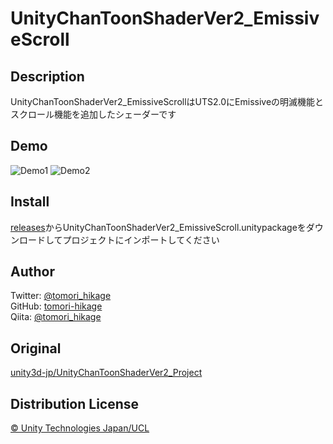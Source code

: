# UnityChanToonShaderVer2_EmissiveScroll

## Description

UnityChanToonShaderVer2_EmissiveScrollはUTS2.0にEmissiveの明滅機能とスクロール機能を追加したシェーダーです

## Demo

![Demo1](https://github.com/tomori-hikage/UnityChanToonShaderVer2_EmissiveScroll/blob/readme_images/Images/gif1.gif)
![Demo2](https://github.com/tomori-hikage/UnityChanToonShaderVer2_EmissiveScroll/blob/readme_images/Images/gif2.gif)

## Install

[releases](https://github.com/tomori-hikage/UnityChanToonShaderVer2_EmissiveScroll/releases)からUnityChanToonShaderVer2_EmissiveScroll.unitypackageをダウンロードしてプロジェクトにインポートしてください

## Author

Twitter: [@tomori_hikage](https://twitter.com/tomori_hikage)  
GitHub: [tomori-hikage](https://github.com/tomori-hikage)  
Qiita: [@tomori_hikage](https://qiita.com/tomori_hikage)

## Original

[unity3d-jp/UnityChanToonShaderVer2_Project](https://github.com/unity3d-jp/UnityChanToonShaderVer2_Project)

## Distribution License

[© Unity Technologies Japan/UCL](http://unity-chan.com/contents/license_jp/)
